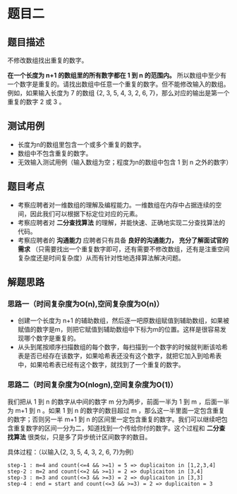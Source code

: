 # 题目二
## 题目描述
不修改数组找出重复的数字。

**在一个长度为 n+1 的数组里的所有数字都在 1 到 n 的范围内。** 所以数组中至少有一个数字是重复的。请找出数组中任意一个重复的数字。但不能修改输入的数组。例如，如果输入长度为 7 的数组 {2, 3, 5, 4, 3, 2, 6, 7}，那么对应的输出是第一个重复的数字 2 或 3 。
## 测试用例
* 长度为n的数组里包含一个或多个重复的数字。
* 数组中不包含重复的数字。
* 无效输入测试用例（输入数组为空；程度为n的数组中包含 1 到 n 之外的数字）

## 题目考点
* 考察应聘者对一维数组的理解及编程能力。一维数组在内存中占据连续的空间，因此我们可以根据下标定位对应的元素。
* 考察应聘者对 **二分查找算法** 的理解，并能快速、正确地实现二分查找算法的代码。
* 考察应聘者的 **沟通能力** 应聘者只有具备 **良好的沟通能力， 充分了解面试官的需求** （只需要找出一个重复数字即可，还有需要不修改数组，还有是注重空间复杂度还是时间复杂度）从而有针对性地选择算法解决问题。

## 解题思路
### 思路一（时间复杂度为O(n),空间复杂度为O(n)）
* 创建一个长度为 n+1 的辅助数组，然后逐一吧原数组赋值到辅助数组，如果被赋值的数字是m，则把它赋值到辅助数组中下标为m的位置。这样是很容易发现哪个数字是重复的。
* 从头到尾按顺序扫描数组的每个数字，每扫描到一个数字的时候就判断该哈希表是否已经存在该数字，如果哈希表还没有这个数字，就把它加入到哈希表中，如果哈希表已经有这个数字，就找到了一个重复的数字。
### 思路二（时间复杂度为O(nlogn),空间复杂度为O(1)）
我们把从 1 到 n 的数字从中间的数字 m 分为两步，前面一半为 1 到 m ，后面一半为 m+1 到 n 。如果 1 到 n 的数字的数目超过 m ，那么这一半里面一定包含重复的数字；否则另一半 m+1 到 n 的区间里一定包含重复的数字。我们可以继续吧包含重复数字的区间一分为二，知道找到一个传给你付的数字。这个过程和 **二分查找算法** 很类似，只是多了异步统计区间数字的数目。

具体过程：（以输入{2, 3, 5, 4, 3, 2, 6, 7}为例）
```
step-1 : m=4 and count(<=4 && >=1) = 5 => duplicaiton in [1,2,3,4]
step-2 : m=2 and count(<=2 && >=1) = 2 => duplicaiton in [3,4]
step-3 : m=3 and count(<=3 && >=3) = 2 => duplicaiton in [3,3]
step-4 : end = start and count(<=3 && >=3) = 2 => duplicaiton = 3
```